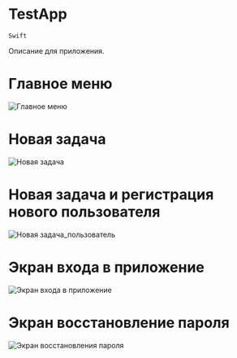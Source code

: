 # TestApp
`Swift`

Описание для приложения.

# Главное меню
![Главное меню](https://github.com/Tracerprofit/TestApp/blob/main/Screens/Simulator%20Screen%20Shot%20-%20iPhone%2012%20Pro%20Max%20-%202023-06-19%20at%2015.19.05.png)

# Новая задача
![Новая задача](https://github.com/Tracerprofit/TestApp/blob/main/Screens/Simulator%20Screen%20Shot%20-%20iPhone%2012%20Pro%20Max%20-%202023-06-19%20at%2015.19.32.png)

# Новая задача и регистрация нового пользователя
![Новая задача_пользователь](https://github.com/Tracerprofit/TestApp/blob/main/Screens/Simulator%20Screen%20Shot%20-%20iPhone%2012%20Pro%20Max%20-%202023-06-19%20at%2015.19.41.png)

# Экран входа в приложение
![Экран входа в приложение](https://github.com/Tracerprofit/TestApp/blob/main/Screens/Simulator%20Screen%20Shot%20-%20iPhone%2012%20Pro%20Max%20-%202023-06-19%20at%2015.19.57.png)

# Экран восстановление пароля
![Экран восстановления пароля](https://github.com/Tracerprofit/TestApp/blob/main/Screens/Simulator%20Screen%20Shot%20-%20iPhone%2012%20Pro%20Max%20-%202023-06-19%20at%2015.20.03.png)
